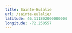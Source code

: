 ```yaml
---
title: Sainte-Eulalie
url: /sainte-eulalie/
latitude: 46.111802000000004
longitude: -72.250557
---
```

